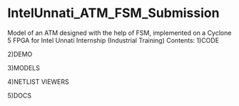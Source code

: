# IntelUnnati_ATM_FSM_Submission
Model of an ATM designed with the help of FSM, implemented on a Cyclone 5 FPGA for Intel Unnati Internship (Industrial Training)
Contents: 
1)CODE

2)DEMO

3)MODELS

4)NETLIST VIEWERS

5)DOCS
